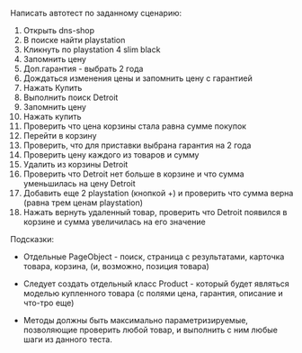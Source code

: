 Написать автотест по заданному сценарию:

1. Открыть dns-shop
2. В поиске найти playstation
3. Кликнуть по playstation 4 slim black
4. Запомнить цену
5. Доп.гарантия - выбрать 2 года
6. Дождаться изменения цены и запомнить цену с гарантией
7. Нажать Купить
8. Выполнить поиск Detroit
9. Запомнить цену
10. Нажать купить
11. Проверить что цена корзины стала равна сумме покупок
12. Перейти в корзину
13. Проверить, что для приставки выбрана гарантия на 2 года
14. Проверить цену каждого из товаров и сумму
15. Удалить из корзины Detroit
16. Проверить что Detroit нет больше в корзине и что сумма
    уменьшилась на цену Detroit
17. Добавить еще 2 playstation (кнопкой +) и проверить что сумма верна (равна трем ценам playstation)
18. Нажать вернуть удаленный товар, проверить что Detroit появился в корзине и сумма увеличилась на его значение

Подсказки:
- Отдельные PageObject - поиск, страница с результатами, карточка товара, корзина, (и, возможно, позиция товара)

- Следует создать отдельный
  класс Product - который будет являться моделью купленного товара (с полями цена, гарантия, описание и что-тро еще)

- Методы должны быть максимально параметризируемые, позволяющие проверить любой товар, и выполнить с ним любые шаги из данного теста.